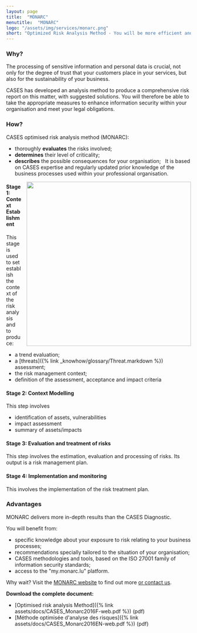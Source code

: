 ```yaml
---
layout: page
title:  "MONARC"
menutitle:  "MONARC"
logo: "/assets/img/services/monarc.png"
short: "Optimized Risk Analysis Method - You will be more efficient and complete!"
---
```

<h3 class="titre-page">Why?</h3>

The processing of sensitive information and personal data is crucial, not only for the degree of trust that your customers place in your services, but also for the sustainability of your business.

CASES has developed an analysis method to produce a comprehensive risk report on this matter, with suggested solutions. You will therefore be able to take the appropriate measures to enhance information security within your organisation and meet your legal obligations.

<h3 class="titre-page">How?</h3>
CASES optimised risk analysis method (MONARC):

* thoroughly **evaluates** the risks involved;
* **determines** their level of criticality;
* **describes** the possible consequences for your organisation;
 
It is based on CASES expertise and regularly updated prior knowledge of the business processes used within your professional organisation.

<img class="img-border" src="{{ 'assets/img/services/monarccircle.jpg' | relative_url }}" style="float:right; width:448px; margin-left: 15px;" />

<h4 class="title-border-left">Stage 1: Context Establishment</h4>
This stage is used to set establish the context of the risk analysis and to produce:

* a trend evaluation;
* a [threats]({% link _knowhow/glossary/Threat.markdown %}) assessment;
* the risk management context;
* definition of the assessment, acceptance and impact criteria

<h4 class="title-border-left">Stage 2: Context Modelling</h4>
This step involves

* identification of assets, vulnerabilities
* impact assessment
* summary of assets/impacts

<h4 class="title-border-left">Stage 3: Evaluation and treatment of risks</h4>
This step involves the estimation, evaluation and processing of risks. Its output is a risk management plan.

<h4 class="title-border-left">Stage 4: Implementation and monitoring</h4>
This involves the implementation of the risk treatment plan.

<h3 class="titre-page">Advantages</h3>
MONARC delivers more in-depth results than the CASES Diagnostic.

You will benefit from:

* specific knowledge about your exposure to risk relating to your business processes;
* recommendations specially tailored to the situation of your organisation;
* CASES methodologies and tools, based on the ISO 27001 family of information security standards;
* access to the "my.monarc.lu" platform.

Why wait? Visit the [MONARC website](https://www.monarc.lu) to find out more [or contact us](mailto:services@cases.lu?subject=Monarc).

**Download the complete document:**

* [Optimised risk analysis Method]({% link assets/docs/CASES_Monarc2016F-web.pdf %}) (pdf)
* [Méthode optimisée d'analyse des risques]({% link assets/docs/CASES_Monarc2016EN-web.pdf %}) (pdf)
